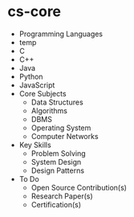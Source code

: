 # cs-core
* Programming Languages
 * temp
  * C
  * C++
  * Java
  * Python
  * JavaScript
* Core Subjects
  * Data Structures
  * Algorithms
  * DBMS
  * Operating System
  * Computer Networks
* Key Skills
  * Problem Solving
  * System Design
  * Design Patterns
* To Do
  * Open Source Contribution(s)
  * Research Paper(s)
  * Certification(s)
